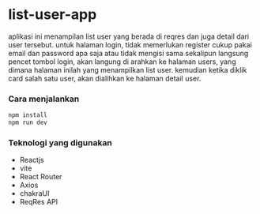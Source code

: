 # list-user-app

aplikasi ini menampilan list user yang berada di reqres dan juga detail dari user tersebut.
untuk halaman login, tidak memerlukan register cukup pakai email dan password apa saja atau tidak mengisi sama sekalipun langsung pencet tombol login, akan langung di arahkan ke halaman users, yang dimana halaman inilah yang menampilkan list user.
kemudian ketika diklik card salah satu user, akan dialihkan ke halaman detail user.

### Cara menjalankan
```js
npm install
npm run dev
```

### Teknologi yang digunakan

- Reactjs
- vite
- React Router
- Axios
- chakraUI
- ReqRes API
